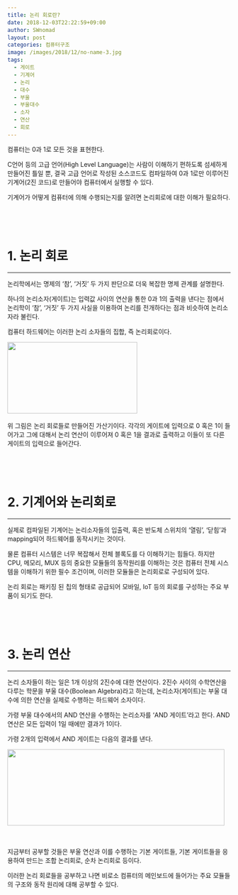 ```yaml
---
title: 논리 회로란?
date: 2018-12-03T22:22:59+09:00
author: SWnomad
layout: post
categories: 컴퓨터구조
image: /images/2018/12/no-name-3.jpg
tags:
  - 게이트
  - 기계어
  - 논리
  - 대수
  - 부울
  - 부울대수
  - 소자
  - 연산
  - 회로
---
```

컴퓨터는 0과 1로 모든 것을 표현한다.

C언어 등의 고급 언어(High Level Language)는 사람이 이해하기 편하도록 섬세하게 만들어진 틀일 뿐, 결국 고급 언어로 작성된 소스코드도 컴파일하여 0과 1로만 이루어진 기계어(2진 코드)로 만들어야 컴퓨터에서 실행할 수 있다.

기계어가 어떻게 컴퓨터에 의해 수행되는지를 알려면 논리회로에 대한 이해가 필요하다.

&nbsp;

&nbsp;

# 1. 논리 회로

* * *

논리학에서는 명제의 &#8216;참&#8217;, &#8216;거짓&#8217; 두 가지 판단으로 더욱 복잡한 명제 관계를 설명한다.

하나의 논리소자(게이트)는 입력값 사이의 연산을 통한 0과 1의 출력을 낸다는 점에서 논리학이 &#8216;참&#8217;, &#8216;거짓&#8217; 두 가지 사실을 이용하여 논리를 전개하다는 점과 비슷하여 논리소자라 불린다.

컴퓨터 하드웨어는 이러한 논리 소자들의 집합, 즉 논리회로이다.

<a href="https://SWnomad.com/%eb%85%bc%eb%a6%ac-%ed%9a%8c%eb%a1%9c%eb%9e%80/%ec%a0%9c%eb%aa%a9-%ec%97%86%ec%9d%8c-156/" rel="attachment wp-att-1423"><img class="aligncenter wp-image-1423" src="/images/2018/12/no-name-1.jpg" alt="" width="293" height="161" srcset="/images/2018/12/no-name-1.jpg 584w, /images/2018/12/no-name-1-300x165.jpg 300w" sizes="(max-width: 293px) 100vw, 293px" /></a>

위 그림은 논리 회로들로 만들어진 가산기이다. 각각의 게이트에 입력으로 0 혹은 1이 들어가고 그에 대해서 논리 연산이 이루어져 0 혹은 1을 결과로 출력하고 이들이 또 다른 게이트의 입력으로 들어간다.

&nbsp;

&nbsp;

# 2. 기계어와 논리회로

* * *

실제로 컴파일된 기계어는 논리소자들의 입출력, 혹은 반도체 스위치의 &#8216;열림&#8217;, &#8216;닫힘&#8217;과 mapping되어 하드웨어를 동작시키는 것이다.

물론 컴퓨터 시스템은 너무 복잡해서 전체 블록도를 다 이해하기는 힘들다. 하지만 CPU, 메모리, MUX 등의 중요한 모듈들의 동작원리를 이해하는 것은 컴퓨터 전체 시스템을 이해하기 위한 필수 조건이며, 이러한 모듈들은 논리회로로 구성되어 있다.

논리 회로는 패키징 된 칩의 형태로 공급되어 모바일, IoT 등의 회로를 구성하는 주요 부품이 되기도 한다.

&nbsp;

&nbsp;

# 3. 논리 연산

* * *

논리 소자들이 하는 일은 1개 이상의 2진수에 대한 연산이다. 2진수 사이의 수학연산을 다루는 학문을 부울 대수(Boolean Algebra)라고 하는데, 논리소자(게이트)는 부울 대수에 의한 연산을 실제로 수행하는 하드웨어 소자이다.

가령 부울 대수에서의 AND 연산을 수행하는 논리소자를 &#8216;AND 게이트&#8217;라고 한다. AND연산은 모든 입력이 1일 때에만 결과가 1이다.

가령 2개의 입력에서 AND 게이트는 다음의 결과를 낸다.

<a href="https://SWnomad.com/%eb%85%bc%eb%a6%ac-%ed%9a%8c%eb%a1%9c%eb%9e%80/%ec%a0%9c%eb%aa%a9-%ec%97%86%ec%9d%8c-157/" rel="attachment wp-att-1424"><img class="aligncenter size-full wp-image-1424" src="/images/2018/12/no-name-2.jpg" alt="" width="490" height="172" srcset="/images/2018/12/no-name-2.jpg 490w, /images/2018/12/no-name-2-300x105.jpg 300w" sizes="(max-width: 490px) 100vw, 490px" /></a>

&nbsp;

지금부터 공부할 것들은 부울 연산과 이를 수행하는 기본 게이트들, 기본 게이트들을 응용하여 만드는 조합 논리회로, 순차 논리회로 등이다.

이러한 논리 회로들을 공부하고 나면 비로소 컴퓨터의 메인보드에 들어가는 주요 모듈들의 구조와 동작 원리에 대해 공부할 수 있다.